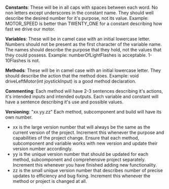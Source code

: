 **Constants**: These will be in all caps with spaces between each word. No non letters except underscores in the constant name. They should well describe the desired number for it's purpose, not its value. Example: MOTOR_SPEED is better than TWENTY_ONE for a constant describing how fast we drive our motor.  
  
**Variables**: These will be in camel case with an initial lowercase letter. Numbers should not be present as the first character of the variable name. The names should describe the purpose that they hold, not the values that they could possess. Example: numberOfLightFlashes is acceptable. 1-10Flashes is not.  
  
**Methods**: These will be in camel case with an initial lowercase letter. They should describe the action that the method does. Example: void driveLeftMotor(int joystickInput) is a good method declaration.  
  
**Commenting**: Each method will have 2-3 sentences describing it's actions, it's intended inputs and intended outputs. Each variable and constant will have a sentence describing it's use and possible values.  
  
**Versioning**: "xx.yy.zz" Each method, subcomponent and build will have its own number.  
* xx is the large version number that will always be the same as the current version of the project. Increment this whenever the purpose and capabilities of the project change. Ensure that each method, subcomponent and variable works with new version and update their version number accordingly.  
* yy is the unique version number that should be updated for each method, subcomponent and comprehensive project separately. Increment this whenever you have finished adding new functionality.  
* zz is the small unique version number that describes number of precise updates to efficiency and bug fixing. Increment this whenever the method or project is changed at all.